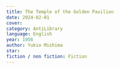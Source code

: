 ```yaml
---
title: The Temple of the Golden Pavilion
date: 2024-02-01
cover: 
category: AntiLibrary
language: English
year: 1956
author: Yukio Mishima
star: 
fiction / non fiction: Fiction
---
```

